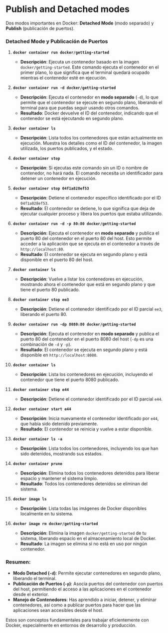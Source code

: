 # Publish and Detached modes

Dos modos importantes en Docker: **Detached Mode** (modo separado) y **Publish** (publicación de puertos).

### **Detached Mode y Publicación de Puertos**

1. **`docker container run docker/getting-started`**
   - **Descripción**: Ejecuta un contenedor basado en la imagen `docker/getting-started`. Este comando ejecuta el contenedor en el primer plano, lo que significa que el terminal quedará ocupado mientras el contenedor esté en ejecución.

2. **`docker container run -d docker/getting-started`**
   - **Descripción**: Ejecuta el contenedor en **modo separado** (`-d`), lo que permite que el contenedor se ejecute en segundo plano, liberando el terminal para que puedas seguir usando otros comandos.
   - **Resultado**: Docker devuelve el ID del contenedor, indicando que el contenedor se está ejecutando en segundo plano.

3. **`docker container ls`**
   - **Descripción**: Lista todos los contenedores que están actualmente en ejecución. Muestra los detalles como el ID del contenedor, la imagen utilizada, los puertos publicados, y el estado.

4. **`docker container stop`**
   - **Descripción**: Si ejecutas este comando sin un ID o nombre de contenedor, no hará nada. El comando necesita un identificador para detener un contenedor en ejecución.

5. **`docker container stop 04f1a828ef53`**
   - **Descripción**: Detiene el contenedor específico identificado por el ID `04f1a828ef53`.
   - **Resultado**: El contenedor se detiene, lo que significa que deja de ejecutar cualquier proceso y libera los puertos que estaba utilizando.

6. **`docker container run -d -p 80:80 docker/getting-started`**
   - **Descripción**: Ejecuta el contenedor en **modo separado** y publica el puerto 80 del contenedor en el puerto 80 del host. Esto permite acceder a la aplicación que se ejecuta en el contenedor a través de `http://localhost:80`.
   - **Resultado**: El contenedor se ejecuta en segundo plano y está disponible en el puerto 80 del host.

7. **`docker container ls`**
   - **Descripción**: Vuelve a listar los contenedores en ejecución, mostrando ahora el contenedor que está en segundo plano y que tiene el puerto 80 publicado.

8. **`docker container stop ee3`**
   - **Descripción**: Detiene el contenedor identificado por el ID parcial `ee3`, liberando el puerto 80.

9. **`docker container run -dp 8080:80 docker/getting-started`**
   - **Descripción**: Ejecuta el contenedor en **modo separado** y publica el puerto 80 del contenedor en el puerto 8080 del host (`-dp` es una combinación de `-d` y `-p`).
   - **Resultado**: El contenedor se ejecuta en segundo plano y está disponible en `http://localhost:8080`.

10. **`docker container ls`**
    - **Descripción**: Lista los contenedores en ejecución, incluyendo el contenedor que tiene el puerto 8080 publicado.

11. **`docker container stop e44`**
    - **Descripción**: Detiene el contenedor identificado por el ID parcial `e44`.

12. **`docker container start e44`**
    - **Descripción**: Inicia nuevamente el contenedor identificado por `e44`, que había sido detenido previamente.
    - **Resultado**: El contenedor se reinicia y vuelve a estar disponible.

13. **`docker container ls -a`**
    - **Descripción**: Lista todos los contenedores, incluyendo los que han sido detenidos, mostrando sus estados.

14. **`docker container prune`**
    - **Descripción**: Elimina todos los contenedores detenidos para liberar espacio y mantener el sistema limpio.
    - **Resultado**: Todos los contenedores detenidos se eliminan del sistema.

15. **`docker image ls`**
    - **Descripción**: Lista todas las imágenes de Docker disponibles localmente en tu sistema.

16. **`docker image rm docker/getting-started`**
    - **Descripción**: Elimina la imagen `docker/getting-started` de tu sistema, liberando espacio en el almacenamiento local de Docker.
    - **Resultado**: La imagen se elimina si no está en uso por ningún contenedor.

### **Resumen:**

- **Modo Detached (`-d`)**: Permite ejecutar contenedores en segundo plano, liberando el terminal.
- **Publicación de Puertos (`-p`)**: Asocia puertos del contenedor con puertos del host, permitiendo el acceso a las aplicaciones en el contenedor desde el exterior.
- **Manejo de Contenedores**: Has aprendido a iniciar, detener, y eliminar contenedores, así como a publicar puertos para hacer que las aplicaciones sean accesibles desde el host.

Estos son conceptos fundamentales para trabajar eficientemente con Docker, especialmente en entornos de desarrollo y producción.